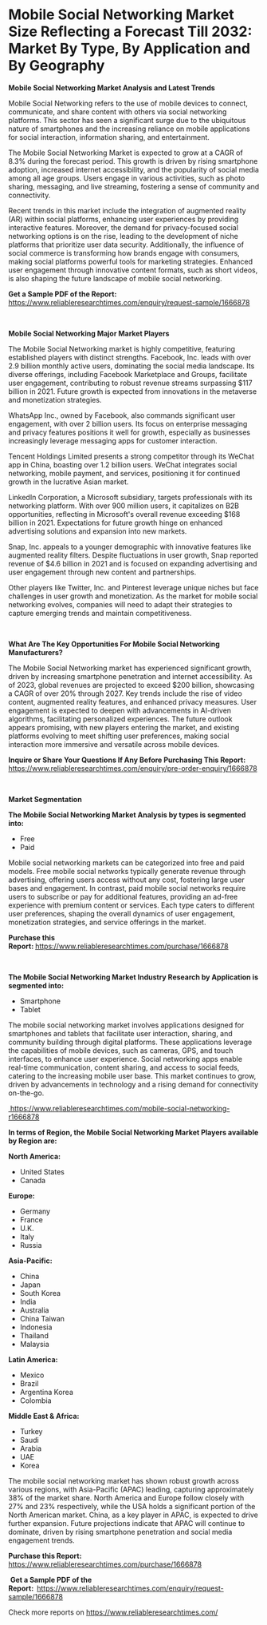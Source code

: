 <p><h1>Mobile Social Networking Market Size Reflecting a Forecast Till 2032: Market By Type, By Application and By Geography</h1></p><p><strong>Mobile Social Networking Market Analysis and Latest Trends</strong></p>
<p><p>Mobile Social Networking refers to the use of mobile devices to connect, communicate, and share content with others via social networking platforms. This sector has seen a significant surge due to the ubiquitous nature of smartphones and the increasing reliance on mobile applications for social interaction, information sharing, and entertainment.</p><p>The Mobile Social Networking Market is expected to grow at a CAGR of 8.3% during the forecast period. This growth is driven by rising smartphone adoption, increased internet accessibility, and the popularity of social media among all age groups. Users engage in various activities, such as photo sharing, messaging, and live streaming, fostering a sense of community and connectivity.</p><p>Recent trends in this market include the integration of augmented reality (AR) within social platforms, enhancing user experiences by providing interactive features. Moreover, the demand for privacy-focused social networking options is on the rise, leading to the development of niche platforms that prioritize user data security. Additionally, the influence of social commerce is transforming how brands engage with consumers, making social platforms powerful tools for marketing strategies. Enhanced user engagement through innovative content formats, such as short videos, is also shaping the future landscape of mobile social networking.</p></p>
<p><strong>Get a Sample PDF of the Report:&nbsp;</strong> <a href="https://www.reliableresearchtimes.com/enquiry/request-sample/1666878?utm_campaign=2644&utm_medium=2&utm_source=Github&utm_content=ia&utm_term=06032025&utm_id=mobile-social-networking">https://www.reliableresearchtimes.com/enquiry/request-sample/1666878</a></p>
<p>&nbsp;</p>
<p><strong>Mobile Social Networking Major Market Players</strong></p>
<p><p>The Mobile Social Networking market is highly competitive, featuring established players with distinct strengths. Facebook, Inc. leads with over 2.9 billion monthly active users, dominating the social media landscape. Its diverse offerings, including Facebook Marketplace and Groups, facilitate user engagement, contributing to robust revenue streams surpassing $117 billion in 2021. Future growth is expected from innovations in the metaverse and monetization strategies.</p><p>WhatsApp Inc., owned by Facebook, also commands significant user engagement, with over 2 billion users. Its focus on enterprise messaging and privacy features positions it well for growth, especially as businesses increasingly leverage messaging apps for customer interaction.</p><p>Tencent Holdings Limited presents a strong competitor through its WeChat app in China, boasting over 1.2 billion users. WeChat integrates social networking, mobile payment, and services, positioning it for continued growth in the lucrative Asian market.</p><p>LinkedIn Corporation, a Microsoft subsidiary, targets professionals with its networking platform. With over 900 million users, it capitalizes on B2B opportunities, reflecting in Microsoft's overall revenue exceeding $168 billion in 2021. Expectations for future growth hinge on enhanced advertising solutions and expansion into new markets.</p><p>Snap, Inc. appeals to a younger demographic with innovative features like augmented reality filters. Despite fluctuations in user growth, Snap reported revenue of $4.6 billion in 2021 and is focused on expanding advertising and user engagement through new content and partnerships.</p><p>Other players like Twitter, Inc. and Pinterest leverage unique niches but face challenges in user growth and monetization. As the market for mobile social networking evolves, companies will need to adapt their strategies to capture emerging trends and maintain competitiveness.</p></p>
<p>&nbsp;</p>
<p><strong>What Are The Key Opportunities For Mobile Social Networking Manufacturers?</strong></p>
<p><p>The Mobile Social Networking market has experienced significant growth, driven by increasing smartphone penetration and internet accessibility. As of 2023, global revenues are projected to exceed $200 billion, showcasing a CAGR of over 20% through 2027. Key trends include the rise of video content, augmented reality features, and enhanced privacy measures. User engagement is expected to deepen with advancements in AI-driven algorithms, facilitating personalized experiences. The future outlook appears promising, with new players entering the market, and existing platforms evolving to meet shifting user preferences, making social interaction more immersive and versatile across mobile devices.</p></p>
<p><strong>Inquire or Share Your Questions If Any Before Purchasing This Report:</strong> <a href="https://www.reliableresearchtimes.com/enquiry/pre-order-enquiry/1666878?utm_campaign=2644&utm_medium=2&utm_source=Github&utm_content=ia&utm_term=06032025&utm_id=mobile-social-networking">https://www.reliableresearchtimes.com/enquiry/pre-order-enquiry/1666878</a></p>
<p>&nbsp;</p>
<p><strong>Market Segmentation</strong></p>
<p><strong>The Mobile Social Networking Market Analysis by types is segmented into:</strong></p>
<p><ul><li>Free</li><li>Paid</li></ul></p>
<p><p>Mobile social networking markets can be categorized into free and paid models. Free mobile social networks typically generate revenue through advertising, offering users access without any cost, fostering large user bases and engagement. In contrast, paid mobile social networks require users to subscribe or pay for additional features, providing an ad-free experience with premium content or services. Each type caters to different user preferences, shaping the overall dynamics of user engagement, monetization strategies, and service offerings in the market.</p></p>
<p><strong>Purchase this Report:&nbsp;</strong><a href="https://www.reliableresearchtimes.com/purchase/1666878?utm_campaign=2644&utm_medium=2&utm_source=Github&utm_content=ia&utm_term=06032025&utm_id=mobile-social-networking">https://www.reliableresearchtimes.com/purchase/1666878</a></p>
<p>&nbsp;</p>
<p><strong>The Mobile Social Networking Market Industry Research by Application is segmented into:</strong></p>
<p><ul><li>Smartphone</li><li>Tablet</li></ul></p>
<p><p>The mobile social networking market involves applications designed for smartphones and tablets that facilitate user interaction, sharing, and community building through digital platforms. These applications leverage the capabilities of mobile devices, such as cameras, GPS, and touch interfaces, to enhance user experience. Social networking apps enable real-time communication, content sharing, and access to social feeds, catering to the increasing mobile user base. This market continues to grow, driven by advancements in technology and a rising demand for connectivity on-the-go.</p></p>
<p><a href="https://www.reliableresearchtimes.com/mobile-social-networking-r1666878?utm_campaign=2644&utm_medium=2&utm_source=Github&utm_content=ia&utm_term=06032025&utm_id=mobile-social-networking">&nbsp;https://www.reliableresearchtimes.com/mobile-social-networking-r1666878</a></p>
<p><strong>In terms of Region, the Mobile Social Networking Market Players available by Region are:</strong></p>
<p>
    <p> <strong> North America: </strong>
        <ul>
            <li>United States</li>
            <li>Canada</li>
        </ul>
        </p> 
    <p> <strong> Europe: </strong>
        <ul>
            <li>Germany</li>
            <li>France</li>
            <li>U.K.</li>
            <li>Italy</li>
            <li>Russia</li>
        </ul>
        </p> 
    <p> <strong> Asia-Pacific: </strong>
        <ul>
            <li>China</li>
            <li>Japan</li>
            <li>South Korea</li>
            <li>India</li>
            <li>Australia</li>
            <li>China Taiwan</li>
            <li>Indonesia</li>
            <li>Thailand</li>
            <li>Malaysia</li>
        </ul>
        </p> 
    <p> <strong> Latin America: </strong>
        <ul>
            <li>Mexico</li>
            <li>Brazil</li>
            <li>Argentina Korea</li>
            <li>Colombia</li>
        </ul>
        </p> 
    <p> <strong> Middle East & Africa: </strong>
        <ul>
            <li>Turkey</li>
            <li>Saudi</li>
            <li>Arabia</li>
            <li>UAE</li>
            <li>Korea</li>
        </ul>
    </p>
    </p>
<p><p>The mobile social networking market has shown robust growth across various regions, with Asia-Pacific (APAC) leading, capturing approximately 38% of the market share. North America and Europe follow closely with 27% and 23% respectively, while the USA holds a significant portion of the North American market. China, as a key player in APAC, is expected to drive further expansion. Future projections indicate that APAC will continue to dominate, driven by rising smartphone penetration and social media engagement trends.</p></p>
<p><strong>Purchase this Report: </strong><a href="https://www.reliableresearchtimes.com/purchase/1666878?utm_campaign=2644&utm_medium=2&utm_source=Github&utm_content=ia&utm_term=06032025&utm_id=mobile-social-networking">https://www.reliableresearchtimes.com/purchase/1666878</a></p>
<p>&nbsp;<strong>Get a Sample PDF of the Report:&nbsp;&nbsp;</strong><a href="https://www.reliableresearchtimes.com/enquiry/request-sample/1666878?utm_campaign=2644&utm_medium=2&utm_source=Github&utm_content=ia&utm_term=06032025&utm_id=mobile-social-networking">https://www.reliableresearchtimes.com/enquiry/request-sample/1666878</a></p>
<p><strong></strong></p>
<p>Check more reports on <a href="https://www.reliableresearchtimes.com/?utm_campaign=2644&utm_medium=2&utm_source=Github&utm_content=ia&utm_term=06032025&utm_id=mobile-social-networking">https://www.reliableresearchtimes.com/</a></p>